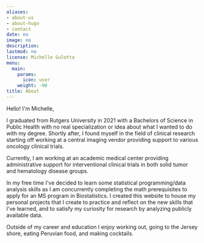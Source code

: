 ```yaml
---
aliases:
- about-us
- about-hugo
- contact
date: no
image: no
description: 
lastmod: no
license: Michelle Gulotta
menu:
  main:
    params:
      icon: user
    weight: -90
title: About
---
```


Hello! I'm Michelle,

I graduated from Rutgers University in 2021 with a Bachelors of Science in Public Health with no real specialization or idea about what I wanted to do with my degree. Shortly after, I found myself in the field of clinical research starting off working at a central imaging vendor providing support to various oncology clinical trials. 

Currently, I am working at an academic medical center providing administrative support for interventional clinical trials in both solid tumor and hematology disease groups.

In my free time I've decided to learn some statistical programming/data analysis skills as I am concurrently completing the math prerequisites to apply for an MS program in Biostatistics. I created this website to house my personal projects that I create to practice and reflect on the new skills that I've learned, and to satisfy my curiosity for research by analyzing publicly available data.

Outside of my career and education I enjoy working out, going to the Jersey shore, eating Peruvian food, and making cocktails.